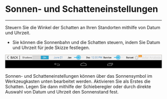

# Sonnen- und Schatteneinstellungen

---

Steuern Sie die Winkel der Schatten an Ihren Standorten mithilfe von Datum und Uhrzeit.

* Sie können die Sonnenbahn und die Schatten steuern, indem Sie Datum und Uhrzeit für jede Skizze festlegen.

![](Images/GUID-86FE3056-FD1E-43E5-9548-FD6CC29300B1-low.png)

Sonnen- und Schatteneinstellungen können über das Sonnensymbol im Werkzeugkasten unten bearbeitet werden. Aktivieren Sie als Erstes die Schatten. Legen Sie dann mithilfe der Schieberegler oder durch direkte Auswahl von Datum und Uhrzeit den Sonnenstand fest.

